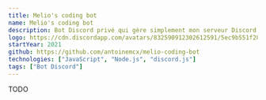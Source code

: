 ```yaml
---
title: Melio's coding bot
name: Melio's coding bot
description: Bot Discord privé qui gère simplement mon serveur Discord « Melio's coding world ».
logo: https://cdn.discordapp.com/avatars/832590912302612591/5ec9b551f283fd1440b360970b4cab06.webp?size=1024
startYear: 2021
github: https://github.com/antoinemcx/melio-coding-bot
technologies: ["JavaScript", "Node.js", "discord.js"]
tags: ["Bot Discord"]
---
```


TODO
